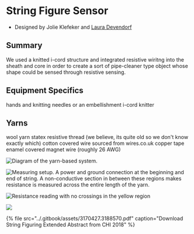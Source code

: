 # String Figure Sensor
- Designed by Jolie Klefeker and [Laura Devendorf](https://github.com/devendork) 

## Summary 
We used a knitted i-cord structure and integrated resistive wiritng into the sheath and core in order to create a sort of pipe-cleaner type object whose shape could be sensed through resistive sensing. 


## Equipment Specifics
hands and knitting needles or an embellishment i-cord knitter

## Yarns
wool yarn
statex resistive thread (we believe, its quite old so we don't know exactly which)
cotton covered wire sourced from wires.co.uk
copper tape
enamel covered magnet wire (roughly 26 AWG)


![Diagram of the yarn-based system.](../.gitbook/assets/paperdiagram%20%281%29.jpg)

![Measuring setup. A power and ground connection at the beginning and end of string. A non-conductive section in between these regions makes resistance is measured across the entire length of the yarn.](../.gitbook/assets/2018-01-03-14.43.49%20%281%29.jpg)

![Resistance reading with no crossings in the yellow region](../.gitbook/assets/2018-01-03-14.47.43.jpg)

![](../.gitbook/assets/2018-01-03-14.48.15%20%281%29.jpg)

{% file src="../.gitbook/assets/3170427.3188570.pdf" caption="Download String Figuring Extended Abstract from CHI 2018" %}



